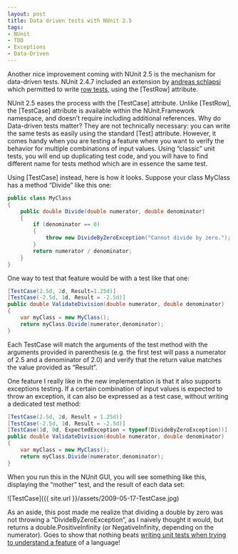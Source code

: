 ```yaml
---
layout: post
title: Data driven tests with NUnit 2.5
tags:
- NUnit
- TDD
- Exceptions
- Data-Driven
---
```


Another nice improvement coming with NUnit 2.5 is the mechanism for data-driven tests. NUnit 2.4.7 included an extension by [andreas schlapsi](http://www.andreas-schlapsi.com/2008/03/31/nunit-247-includes-rowtest-extension/) which permitted to write [row tests](http://blog.donnfelker.com/post/NUnit-247-and-the-RowTest-Attribute-with-Example.aspx), using the [TestRow] attribute.  

NUnit 2.5 eases the process with the [TestCase] attribute. Unlike [TestRow], the [TestCase] attribute is available within the NUnit.Framework namespace, and doesn’t require including additional references.  Why do Data-driven tests matter? They are not technically necessary: you can write the same tests as easily using the standard [Test] attribute. However, it comes handy when you are testing a feature where you want to verify the behavior for multiple combinations of input values. Using “classic” unit tests, you will end up duplicating test code, and you will have to find different name for tests method which are in essence the same test.  

Using [TestCase] instead, here is how it looks. Suppose your class MyClass has a method “Divide” like this one:  

``` csharp
public class MyClass
{
    public double Divide(double numerator, double denominator)
    {
        if (denominator == 0)
        {
            throw new DivideByZeroException("Cannot divide by zero."); 
        }
        return numerator / denominator;
    }
}
``` 

One way to test that feature would be with a test like that one:

``` csharp
[TestCase(2.5d, 2d, Result=1.25d)]
[TestCase(-2.5d, 1d, Result = -2.5d)]
public double ValidateDivision(double numerator, double denominator)
{
    var myClass = new MyClass();
    return myClass.Divide(numerator,denominator);
}
``` 

<!--more-->

Each TestCase will match the arguments of the test method with the arguments provided in parenthesis (e.g. the first test will pass a numerator of 2.5 and a denominator of 2.0) and verify that the return value matches the value provided as “Result”.

One feature I really like in the new implementation is that it also supports exceptions testing. If a certain combination of input values is expected to throw an exception, it can also be expressed as a test case, without writing a dedicated test method:

``` csharp
[TestCase(2.5d, 2d, Result = 1.25d)]
[TestCase(-2.5d, 1d, Result = -2.5d)]
[TestCase(1d, 0d, ExpectedException = typeof(DivideByZeroException))]
public double ValidateDivision(double numerator, double denominator)
{
    var myClass = new MyClass();
    return myClass.Divide(numerator,denominator);
}
``` 

When you run this in the NUnit GUI, you will see something like this, displaying the “mother” test, and the result of each data set:

![TestCase]({{ site.url }}/assets/2009-05-17-TestCase.jpg)

As an aside, this post made me realize that dividing a double by zero was not throwing a “DivideByZeroException”, as I naively thought it would, but returns a double.PositiveInfinity (or NegativeInfinity, depending on the numerator). Goes to show that nothing beats [writing unit tests when trying to understand a feature](http://blog.goeran.no/PermaLink,guid,fe01bed3-c526-4b76-bb91-f82f4792aece.aspx) of a language!
